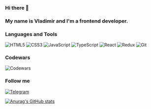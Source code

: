 ### Hi there 👋
### My name is Vladimir and I'm a frontend developer.

### Languages and Tools
![HTML5](https://img.shields.io/badge/-HTML5-E44D25?style=for-the-badge&logo=html5&logoColor=ffffff)
![CSS3](https://img.shields.io/badge/-CSS3-3262F5?style=for-the-badge&logo=css3&logoColor=ffffff)
![JavaScript](https://img.shields.io/badge/-JavaScript-E3C419?style=for-the-badge&logo=JavaScript&logoColor=ffffff)
![TypeScript](https://img.shields.io/badge/-TypeScript-0175C4?style=for-the-badge&logo=TypeScript&logoColor=ffffff)
![React](https://img.shields.io/badge/-React-000?style=for-the-badge&logo=React&logoColor=00CFF2)
![Redux](https://img.shields.io/badge/-ReduxTK-7047B2?style=for-the-badge&logo=Redux&logoColor=ffffff)
![Git](https://img.shields.io/badge/-git-fff?style=for-the-badge&logo=Git&logoColor=E95F45)


### Codewars
![Codewars](https://www.codewars.com/users/Volkus/badges/small)
### Follow me
[![Telegram](https://img.shields.io/badge/-Telegram-fff?style=social&logo=Telegram&logoColor=E95F45)](https://t.me/volkus80)

[![Anurag's GitHub stats](https://github-readme-stats.vercel.app/api?username=volkus80&show_icons=true)](https://github.com/anuraghazra/github-readme-stats)

